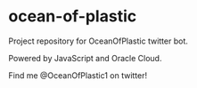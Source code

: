 # ocean-of-plastic
Project repository for OceanOfPlastic twitter bot.

Powered by JavaScript and Oracle Cloud.

Find me @OceanOfPlastic1 on twitter!
